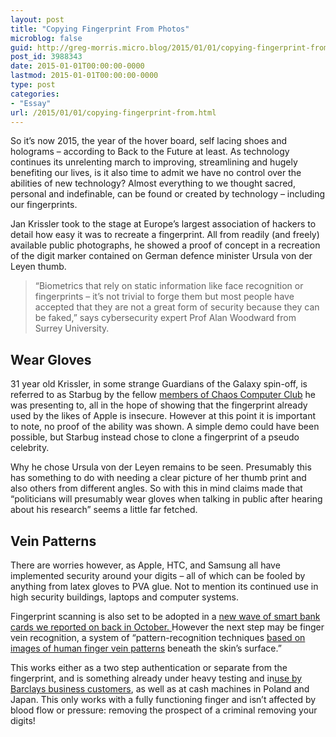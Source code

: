 ```yaml
---
layout: post
title: "Copying Fingerprint From Photos"
microblog: false
guid: http://greg-morris.micro.blog/2015/01/01/copying-fingerprint-from.html
post_id: 3988343
date: 2015-01-01T00:00:00-0000
lastmod: 2015-01-01T00:00:00-0000
type: post
categories:
- "Essay"
url: /2015/01/01/copying-fingerprint-from.html
---
```

<p>So it’s now 2015, the year of the hover board, self lacing shoes and holograms – according to Back to the Future at least. As technology continues its unrelenting march to improving, streamlining and hugely benefiting our lives, is it also time to admit we have no control over the abilities of new technology? Almost everything to we thought sacred, personal and indefinable, can be found or created by technology – including our fingerprints.</p><p>Jan Krissler took to the stage at Europe’s largest association of hackers to detail how easy it was to recreate a fingerprint. All from readily (and freely) available public photographs, he showed a proof of concept in a recreation of the digit marker contained on German defence minister Ursula von der Leyen thumb.</p><blockquote>“Biometrics that rely on static information like face recognition or fingerprints – it’s not trivial to forge them but most people have accepted that they are not a great form of security because they can be faked,” says cybersecurity expert Prof Alan Woodward from Surrey University.</blockquote><h2 id="wear-gloves"><strong>Wear Gloves</strong></h2><p>31 year old Krissler, in some strange Guardians of the Galaxy spin-off, is referred to as Starbug by the fellow <a href="http://www.ccc.de/en/home">members of Chaos Computer Club</a> he was presenting to, all in the hope of showing that the fingerprint already used by the likes of Apple is insecure. However at this point it is important to note, no proof of the ability was shown. A simple demo could have been possible, but Starbug instead chose to clone a fingerprint of a pseudo celebrity.</p><p>Why he chose Ursula von der Leyen remains to be seen. Presumably this has something to do with needing a clear picture of her thumb print and also others from different angles. So with this in mind claims made that “politicians will presumably wear gloves when talking in public after hearing about his research” seems a little far fetched.</p><h2 id="vein-patterns"><strong>Vein Patterns</strong></h2><p>There are worries however, as Apple, HTC, and Samsung all have implemented security around your digits – all of which can be fooled by anything from latex gloves to PVA glue. Not to mention its continued use in high security buildings, laptops and computer systems.</p><p>Fingerprint scanning is also set to be adopted in a <a href="http://techaeris.com/2014/10/18/contactless-biometric-payments-step-closer/">new wave of smart bank cards we reported on back in October. </a> However the next step may be finger vein recognition, a system of “pattern-recognition techniques <a href="http://en.wikipedia.org/wiki/Vein">based on images of human finger vein patterns</a> beneath the skin’s surface.”</p><p>This works either as a two step authentication or separate from the fingerprint, and is something already under heavy testing and in<a href="http://www.v3.co.uk/v3-uk/news/2363639/barclays-and-hitachi-unveil-biometric-security-vein-scanner">use by Barclays business customers</a>, as well as at cash machines in Poland and Japan. This only works with a fully functioning finger and isn’t affected by blood flow or pressure: removing the prospect of a criminal removing your digits!</p>
